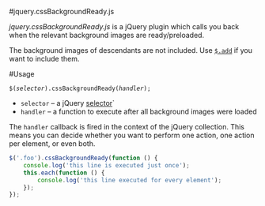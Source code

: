 #jquery.cssBackgroundReady.js

*jquery.cssBackgroundReady.js* is a jQuery plugin which calls you back when the relevant background images are ready/preloaded.

The background images of descendants are not included. Use [`$.add`](http://api.jquery.com/add/) if you want to include them.

#Usage

<code>$(<var>selector</var>).cssBackgroundReady(<var>handler</var>);</code>

* `selector` &ndash; a jQuery [selector](http://api.jquery.com/category/selectors/)`
* `handler` &ndash; a function to execute after all background images were loaded

The `handler` callback is fired in the context of the jQuery collection. This means you can decide whether you want to perform one action, one action per element, or even both.

```javascript
$('.foo').cssBackgroundReady(function () {
	console.log('this line is executed just once');
	this.each(function () {
		console.log('this line executed for every element');
	});
});
```